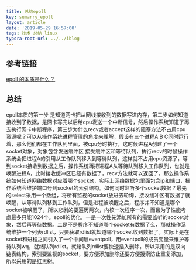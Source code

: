 ```yaml
---
title: 总结epoll
key: sumarry_epoll
layout: article
date: '2019-05-29 16:57:00'
tags: 技术 总结 linux
typora-root-url: ../../iblog
---
```


## 参考链接

[epoll 的本质是什么？](https://mp.weixin.qq.com/s/MzrhaWMwrFxKT7YZvd68jw)

## 总结

epoll本质的第一步 是知道网卡把从网线接收到的数据写进内存，第二步如何知道接收到了数据，是网卡写完以后给cpu发送一个中断信号，然后操作系统知道了再去执行网卡中断程序，第三步为什么recv或者accept这样的阻塞方法不占用cpu资源呢？可以从操作系统进程管理的角度来理解，假设有三个进程A B C同时运行着，那么他们都在工作队列里面，被cpu分时执行，这时候进程A创建了一个socket对象，对象包含发送缓冲区 接受缓冲区和等待队列，执行recv的时候操作系统会把进程A的引用从工作队列移入到等待队列，这样就不占用cpu资源了，等到socket接收到数据之后，操作系统再把进程A从等待队列移入工作队列，也就是唤醒进程A，此时接收缓冲区已经有数据了，recv方法就可以返回了。那么操作系统如何知道网络数据对应着哪个socket，实际上网络数据包里面包含ip和端口，操作系统会维护端口号到socket的索引结构。如何同时监听多个socket数据？最先的select采用一个数组，将所有监视的socket放进去轮询，接收缓冲区有数据了就唤醒，从等待队列移到工作队列，但是进程被唤醒之后，程序并不知道是哪个socket被唤醒了，所以悲剧的要遍历两次，内核一次程序一次，而且为了性能考虑最多只能1024个。epoll的优化，一是一次性先添加所有的需要监听的socket对象，然后再等待数据。二是不是程序不知道哪个socket有数据了么，那就操作系统维护一个列表rdlist，只要获取rdlist就知道哪个socket收到数据了。实际上是在socket和进程之间引入了一个中间层eventpoll，用eventpoll的成员变量来维护等待队列wq，就绪队列rdlist。就绪队列rdlist要快速插入删除，所以采用的是双向链表结构，索引要监视的socket，要方便添加删除还要方便搜索防止重复添加，所以采用的是红黑树。